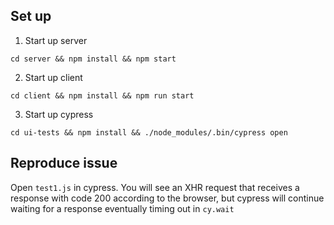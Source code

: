## Set up

1. Start up server

`cd server && npm install && npm start`

2. Start up client

`cd client && npm install && npm run start`

3. Start up cypress

`cd ui-tests && npm install && ./node_modules/.bin/cypress open`

## Reproduce issue

Open `test1.js` in cypress. You will see an XHR request that receives a response with code 200 according to the browser, but cypress will continue waiting for a response eventually timing out in `cy.wait`
